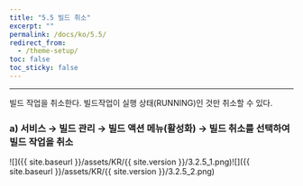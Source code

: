 ```yaml
---
title: "5.5 빌드 취소"
excerpt: ""
permalink: /docs/ko/5.5/
redirect_from:
  - /theme-setup/
toc: false
toc_sticky: false
---
```


---
빌드 작업을 취소한다. 빌드작업이 실행 상태(RUNNING)인 것만 취소할 수 있다.

### a\) 서비스 → 빌드 관리 → 빌드 액션 메뉴\(활성화\) → 빌드 취소를 선택하여 빌드 작업을 취소
![]({{ site.baseurl }}/assets/KR/{{ site.version }}/3.2.5_1.png)![]({{ site.baseurl }}/assets/KR/{{ site.version }}/3.2.5_2.png)
